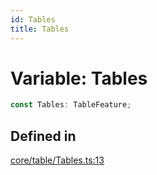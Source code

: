 ```yaml
---
id: Tables
title: Tables
---
```


# Variable: Tables

```ts
const Tables: TableFeature;
```

## Defined in

[core/table/Tables.ts:13](https://github.com/TanStack/table/blob/b1e6b79157b0debc7222660572b06c8b857f4605/packages/table-core/src/core/table/Tables.ts#L13)
